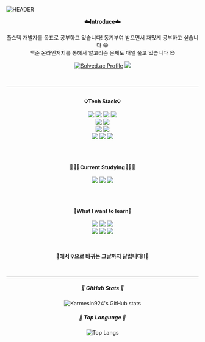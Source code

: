 ![HEADER](https://capsule-render.vercel.app/api?type=waving&color=0:EEFF00,100:a82da8&fontColor=FAFAB4&text=Welcome!&height=300&fontSize=60&desc=Karmein924's%20GitHub%20&descAlignY=62&descAlign=55)

<p align="center">
    <Strong>☁️Introduce☁️</Strong><br><br>
    풀스택 개발자를 목표로 공부하고 있습니다! 동기부여 받으면서 재밌게 공부하고 싶습니다 😁 <br>
    백준 온라인저지를 통해서 알고리즘 문제도 매일 풀고 있습니다 😎
</p> 

<div align="center">
    
[![Solved.ac Profile](http://mazassumnida.wtf/api/v2/generate_badge?boj=overfitting)](https://solved.ac/profile/overfitting/)
<img src="http://mazandi.herokuapp.com/api?handle=overfitting&theme=warm"/>
</div>
<br>
<hr>

<p align="center">
    <br><Strong>💡Tech Stack💡</Strong><br><br>
    <img src="https://img.shields.io/badge/C++-00599C?style=flat&logo=cplusplus&logoColor=white"/>
    <img src="https://img.shields.io/badge/JavaScript-F7DF1E?style=flat&logo=javascript&logoColor=white"/>
    <img src="https://img.shields.io/badge/TypeScript-3178C6?style=flat&logo=TypeScript&logoColor=white"/>
    <img src="https://img.shields.io/badge/React-61DAFB?style=flat&logo=react&logoColor=white"/><br>
    <img src="https://img.shields.io/badge/MySQL-4479A1?style=flat&logo=MySQL&logoColor=white"/>
    <img src="https://img.shields.io/badge/MongoDB-47A248?style=flat&logo=MongoDB&logoColor=white"/><br>
    <img src="https://img.shields.io/badge/Node.js-339933?style=flat&logo=nodedotjs&logoColor=white"/>
    <img src="https://img.shields.io/badge/Express.js-000000?style=flat&logo=express&logoColor=white"/><br>
    <img src="https://img.shields.io/badge/Spring-6DB33F?style=flat&logo=Spring&logoColor=white"/>
    <img src="https://img.shields.io/badge/SpringBoot-6DB33F?style=flat&logo=SpringBoot&logoColor=white"/>
    <img src="https://img.shields.io/badge/Linux-FCC624?style=flat&logo=linux&logoColor=black"/>
    <br>
</p>
<br>

<p align="center">
    <br><Strong>🧑🏻‍💻Current Studying🧑🏻‍💻</Strong><br><br>
    <img src="https://img.shields.io/badge/AWS-232F3E?style=flat&logo=amazonaws&logoColor=white"/>
    <img src="https://img.shields.io/badge/React_Native-61DAFB?style=flat&logo=react&logoColor=white"/>
    <img src="https://img.shields.io/badge/Flutter-02569B?style=flat&logo=flutter&logoColor=white"/>
    <br><br>
</p>
<br>

<p align="center">
    <Strong>🚩What I want to learn🚩</Strong><br><br>
    <img src="https://img.shields.io/badge/Kubernetes-326CE5?style=flat&logo=kubernetes&logoColor=white"/>
    <img src="https://img.shields.io/badge/Docker-2496ED?style=flat&logo=docker&logoColor=white"/>
    <img src="https://img.shields.io/badge/Terraform-623CE4?style=flat&logo=terraform&logoColor=white"/><br>
    <img src="https://img.shields.io/badge/GCP-4285F4?style=flat&logo=google-cloud&logoColor=white"/>
    <img src="https://img.shields.io/badge/CI/CD-2F74C0?style=flat&logo=github-actions&logoColor=white"/>
    <img src="https://img.shields.io/badge/Redis-DC382D?style=flat&logo=redis&logoColor=white"/>
</p>

<br>
<p align="center">
    <Strong>🚩에서 💡으로 바뀌는 그날까지 달립니다!!🏃</Strong>
</p>
<br>
<hr>
<div align="center">
<h5>👑 GitHub Stats 👑</h5>
    
![Karmesin924's GitHub stats](https://github-readme-stats.vercel.app/api?username=Karmesin924&hide=issues&show_icons=true&theme=gruvbox)
</div>

<div align="center">
<h5>🎨 Top Language 🎨</h5>
    
![Top Langs](https://github-readme-stats.vercel.app/api/top-langs/?username=karmesin924&layout=compact&theme=gruvbox)
</div>
